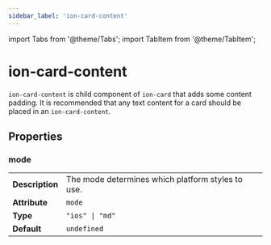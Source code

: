 ```yaml
---
sidebar_label: 'ion-card-content'
---
```


import Tabs from '@theme/Tabs';
import TabItem from '@theme/TabItem';

# ion-card-content

`ion-card-content` is child component of `ion-card` that adds some content padding.
It is recommended that any text content for a card should be placed in an `ion-card-content`.

## Properties

### mode

|                 |                                                   |
| --------------- | ------------------------------------------------- |
| **Description** | The mode determines which platform styles to use. |
| **Attribute**   | `mode`                                            |
| **Type**        | `"ios" \| "md"`                                   |
| **Default**     | `undefined`                                       |
